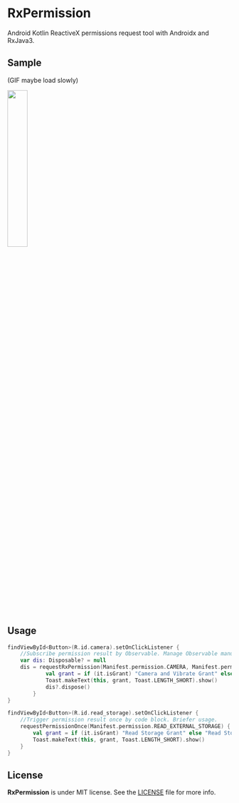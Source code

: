 # RxPermission
Android Kotlin ReactiveX permissions request tool with Androidx and RxJava3.

## Sample
(GIF maybe load slowly)

<img src="screenshot/sample.gif" width="30%" height="30%" />

## Usage
```kotlin
findViewById<Button>(R.id.camera).setOnClickListener {
    //Subscribe permission result by Observable. Manage Observable manually.
    var dis: Disposable? = null
    dis = requestRxPermission(Manifest.permission.CAMERA, Manifest.permission.VIBRATE).subscribe {
            val grant = if (it.isGrant) "Camera and Vibrate Grant" else "Camera or Vibrate Grant"
            Toast.makeText(this, grant, Toast.LENGTH_SHORT).show()
            dis?.dispose()
        }
}
```

```kotlin
findViewById<Button>(R.id.read_storage).setOnClickListener {
    //Trigger permission result once by code block. Briefer usage.
    requestPermissionOnce(Manifest.permission.READ_EXTERNAL_STORAGE) {
        val grant = if (it.isGrant) "Read Storage Grant" else "Read Storage NOT Grant"
        Toast.makeText(this, grant, Toast.LENGTH_SHORT).show()
    }
}
```

## License

**RxPermission** is under MIT license. See the [LICENSE](LICENSE) file for more info.
